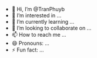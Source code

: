 - 👋 Hi, I’m @TranPhuyb
- 👀 I’m interested in ...
- 🌱 I’m currently learning ...
- 💞️ I’m looking to collaborate on ...
- 📫 How to reach me ...
- 😄 Pronouns: ...
- ⚡ Fun fact: ...

<!---
TranPhuyb/TranPhuyb is a ✨ special ✨ repository because its `README.md` (this file) appears on your GitHub profile.
You can click the Preview link to take a look at your changes.
--->
